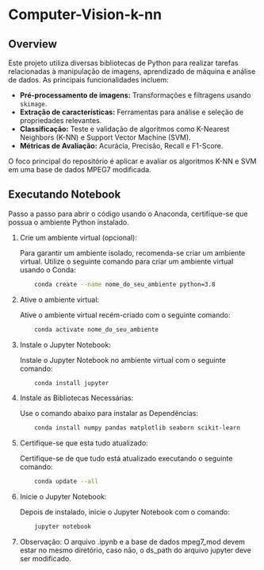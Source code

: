 # Computer-Vision-k-nn

## Overview


Este projeto utiliza diversas bibliotecas de Python para realizar tarefas relacionadas à manipulação de imagens, aprendizado de máquina e análise de dados. As principais funcionalidades incluem:

- **Pré-processamento de imagens:** Transformações e filtragens usando `skimage`.
- **Extração de características:** Ferramentas para análise e seleção de propriedades relevantes.
- **Classificação:** Teste e validação de algoritmos como K-Nearest Neighbors (K-NN) e Support Vector Machine (SVM).
- **Métricas de Avaliação:** Acurácia, Precisão, Recall e F1-Score.

O foco principal do repositório é aplicar e avaliar os algoritmos K-NN e SVM em uma base de dados MPEG7 modificada.



## Executando Notebook

Passo a passo para abrir o código usando o Anaconda, certifique-se que possua o ambiente Python instalado.

1. Crie um ambiente virtual (opcional):

    Para garantir um ambiente isolado, recomenda-se criar um ambiente virtual. Utilize o seguinte comando para criar um ambiente virtual usando o Conda:

    ```bash
        conda create --name nome_do_seu_ambiente python=3.8
    ```

2. Ative o ambiente virtual:

    Ative o ambiente virtual recém-criado com o seguinte comando:

    ```bash
        conda activate nome_do_seu_ambiente
    ```

3. Instale o Jupyter Notebook:

    Instale o Jupyter Notebook no ambiente virtual com o seguinte comando:

    ```bash
        conda install jupyter
    ```

4. Instale as Bibliotecas Necessárias:

    Use o comando abaixo para instalar as Dependências:

    ```bash
        conda install numpy pandas matplotlib seaborn scikit-learn
    ```
5. Certifique-se que esta tudo atualizado:

    Certifique-se de que tudo está atualizado executando o seguinte comando:

    ```bash
        conda update --all
    ```

6. Inicie o Jupyter Notebook:

    Depois de instalado, inicie o Jupyter Notebook com o comando:
    
    ```bash
        jupyter notebook
    ```
   
7. Observação: O arquivo .ipynb e a base de dados mpeg7_mod devem estar no mesmo diretório, caso não, o ds_path do arquivo jupyter deve ser modificado.